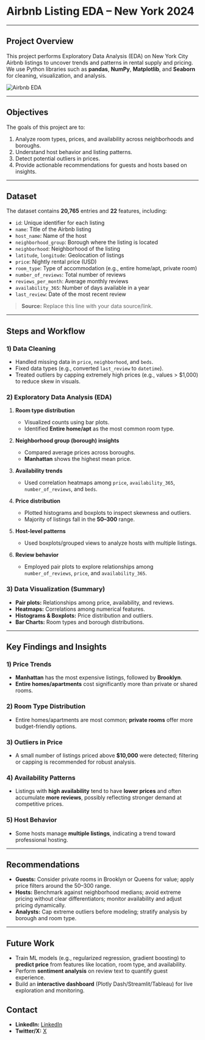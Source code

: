 # Airbnb Listing EDA – New York 2024

---

## Project Overview

This project performs Exploratory Data Analysis (EDA) on New York City Airbnb listings to uncover trends and patterns in rental supply and pricing. We use Python libraries such as **pandas**, **NumPy**, **Matplotlib**, and **Seaborn** for cleaning, visualization, and analysis.

<img src="https://www.brandinginasia.com/wp-content/uploads/2017/04/sddefault-8.jpg" alt="Airbnb EDA">


---

## Objectives

The goals of this project are to:

1. Analyze room types, prices, and availability across neighborhoods and boroughs.
2. Understand host behavior and listing patterns.
3. Detect potential outliers in prices.
4. Provide actionable recommendations for guests and hosts based on insights.

---

## Dataset

The dataset contains **20,765** entries and **22** features, including:

- `id`: Unique identifier for each listing
- `name`: Title of the Airbnb listing
- `host_name`: Name of the host
- `neighborhood_group`: Borough where the listing is located
- `neighborhood`: Neighborhood of the listing
- `latitude`, `longitude`: Geolocation of listings
- `price`: Nightly rental price (USD)
- `room_type`: Type of accommodation (e.g., entire home/apt, private room)
- `number_of_reviews`: Total number of reviews
- `reviews_per_month`: Average monthly reviews
- `availability_365`: Number of days available in a year
- `last_review`: Date of the most recent review

> **Source:** Replace this line with your data source/link.

---

## Steps and Workflow

### 1) Data Cleaning

- Handled missing data in `price`, `neighborhood`, and `beds`.
- Fixed data types (e.g., converted `last_review` to `datetime`).
- Treated outliers by capping extremely high prices (e.g., values > $1,000) to reduce skew in visuals.

### 2) Exploratory Data Analysis (EDA)

1. **Room type distribution**
   - Visualized counts using bar plots.
   - Identified **Entire home/apt** as the most common room type.

2. **Neighborhood group (borough) insights**
   - Compared average prices across boroughs.
   - **Manhattan** shows the highest mean price.

3. **Availability trends**
   - Used correlation heatmaps among `price`, `availability_365`, `number_of_reviews`, and `beds`.

4. **Price distribution**
   - Plotted histograms and boxplots to inspect skewness and outliers.
   - Majority of listings fall in the **$50–$300** range.

5. **Host-level patterns**
   - Used boxplots/grouped views to analyze hosts with multiple listings.

6. **Review behavior**
   - Employed pair plots to explore relationships among `number_of_reviews`, `price`, and `availability_365`.

### 3) Data Visualization (Summary)

- **Pair plots:** Relationships among price, availability, and reviews.
- **Heatmaps:** Correlations among numerical features.
- **Histograms & Boxplots:** Price distribution and outliers.
- **Bar Charts:** Room types and borough distributions.

---

## Key Findings and Insights

### 1) Price Trends

- **Manhattan** has the most expensive listings, followed by **Brooklyn**.
- **Entire homes/apartments** cost significantly more than private or shared rooms.

### 2) Room Type Distribution

- Entire homes/apartments are most common; **private rooms** offer more budget-friendly options.

### 3) Outliers in Price

- A small number of listings priced above **$10,000** were detected; filtering or capping is recommended for robust analysis.

### 4) Availability Patterns

- Listings with **high availability** tend to have **lower prices** and often accumulate **more reviews**, possibly reflecting stronger demand at competitive prices.

### 5) Host Behavior

- Some hosts manage **multiple listings**, indicating a trend toward professional hosting.

---

## Recommendations

- **Guests:** Consider private rooms in Brooklyn or Queens for value; apply price filters around the $50–$300 range.
- **Hosts:** Benchmark against neighborhood medians; avoid extreme pricing without clear differentiators; monitor availability and adjust pricing dynamically.
- **Analysts:** Cap extreme outliers before modeling; stratify analysis by borough and room type.

---

## Future Work

- Train ML models (e.g., regularized regression, gradient boosting) to **predict price** from features like location, room type, and availability.
- Perform **sentiment analysis** on review text to quantify guest experience.
- Build an **interactive dashboard** (Plotly Dash/Streamlit/Tableau) for live exploration and monitoring.

## Contact

- **LinkedIn:** [LinkedIn](https://www.linkedin.com/in/ayush-kumar-maurya-a43914258/)
- **Twitter/X:** [X](https://x.com/ayush_maur10241)
